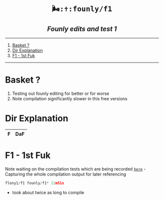<h1 align="center"><code> 🌬️:✝️:founly/f1 </code></h1>
<h2 align="center"><i> Founly edits and test 1</i></h2>

----
1. [Basket ?](#basket-)
2. [Dir Explanation](#dir-explanation)
3. [F1 - 1st Fuk](#f1---1st-fuk)

----

# Basket ? 

1. Testing out founly editing for better or for worse 
2. Note compilation significantly slower in this free versions

# Dir Explanation 

F | DaF
|:--:|:--:|

# F1 - 1st Fuk 

Note waiting on the compilation tests which are being recorded [`here`](./banty/n1.txt) - Capturing the whole compilation output for later referencing

```js
flony1/f1 founly/f1*​ 12m51s 
```
- took about twice as long to compile 
